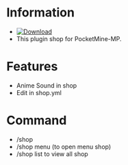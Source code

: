 

# Information
- [![Download](https://img.shields.io/badge/download-latest-blue.svg)](https://github.com/Hamada702/EpicShop/releases)
- This plugin shop for PocketMine-MP.
# Features
- Anime Sound in shop
- Edit in shop.yml
# Command
- /shop
- /shop menu (to open menu shop)
- /shop list to view all shop
